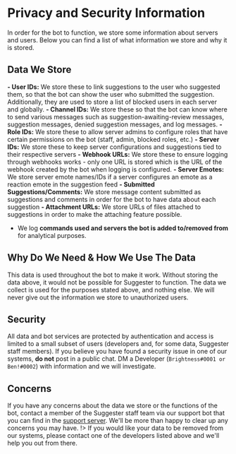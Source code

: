 # Privacy and Security Information
In order for the bot to function, we store some information about servers and users. Below you can find a list of what information we store and why it is stored.

## Data We Store
**- User IDs:** We store these to link suggestions to the user who suggested them, so that the bot can show the user who submitted the suggestion. Additionally, they are used to store a list of blocked users in each server and globally.
**- Channel IDs:** We store these so that the bot can know where to send various messages such as suggestion-awaiting-review messages, suggestion messages, denied suggestion messages, and log messages.
**- Role IDs:** We store these to allow server admins to configure roles that have certain permissions on the bot (staff, admin, blocked roles, etc.)
**- Server IDs:** We store these to keep server configurations and suggestions tied to their respective servers
**- Webhook URLs:** We store these to ensure logging through webhooks works - only one URL is stored which is the URL of the webhook created by the bot when logging is configured.
**- Server Emotes:** We store server emote names/IDs if a server configures an emote as a reaction emote in the suggestion feed
**- Submitted Suggestions/Comments:** We store message content submitted as suggestions and comments in order for the bot to have data about each suggestion
**- Attachment URLs:** We store URLs of files attached to suggestions in order to make the attaching feature possible.
- We log **commands used and servers the bot is added to/removed from** for analytical purposes.

## Why Do We Need & How We Use The Data
This data is used throughout the bot to make it work. Without storing the data above, it would not be possible for Suggester to function. The data we collect is used for the purposes stated above, and nothing else. We will never give out the information we store to unauthorized users.
 
## Security
All data and bot services are protected by authentication and access is limited to a small subset of users (developers and, for some data, Suggester staff members). If you believe you have found a security issue in one of our systems, **do not** post in a public chat. DM a Developer (`Brightness#0001 or Ben!#0002`) with information and we will investigate.

## Concerns
If you have any concerns about the data we store or the functions of the bot, contact a member of the Suggester staff team via our support bot that you can find in the [support server](https://discord.gg/G5pEdUp). 
We'll be more than happy to clear up any concerns you may have.
!> If you would like your data to be removed from our systems, please contact one of the developers listed above and we'll help you out from there.
